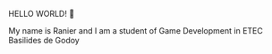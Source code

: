 HELLO WORLD! 👋

My name is Ranier and I am a student of Game Development in ETEC Basilides de Godoy
